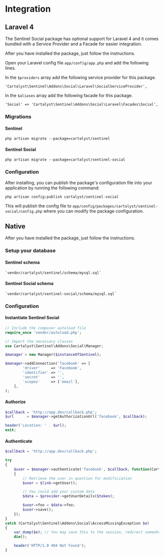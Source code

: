 # Integration

## Laravel 4

The Sentinel Social package has optional support for Laravel 4 and it comes bundled with a
Service Provider and a Facade for easier integration.

After you have installed the package, just follow the instructions.

Open your Laravel config file `app/config/app.php` and add the following lines.

In the `$providers` array add the following service provider for this package.

	'Cartalyst\Sentinel\Addons\Social\Laravel\SocialServiceProvider',

In the `$aliases` array add the following facade for this package.

	'Social' => 'Cartalyst\Sentinel\Addons\Social\Laravel\Facades\Social',

### Migrations

#### Sentinel

	php artisan migrate --package=cartalyst/sentinel

#### Sentinel Social

	php artisan migrate --package=cartalyst/sentinel-social

### Configuration

After installing, you can publish the package's configuration file into your
application by running the following command:

	php artisan config:publish cartalyst/sentinel-social

This will publish the config file to `app/config/packages/cartalyst/sentinel-social/config.php`
where you can modify the package configuration.

## Native

After you have installed the package, just follow the instructions.

### Setup your database

#### Sentinel schema

	`vendor/cartalyst/sentinel/schema/mysql.sql`

#### Sentinel Social schema

	`vendor/cartalyst/sentinel-social/schema/mysql.sql`

### Configuration

#### Instantiate Sentinel Social

```php
// Include the composer autoload file
require_once 'vendor/autoload.php';

// Import the necessary classes
use Cartalyst\Sentinel\Addons\Social\Manager;

$manager = new Manager($instanceOfSentinel);

$manager->addConnection('facebook' => [
		'driver'     => 'Facebook',
		'identifier' => '',
		'secret'     => '',
		'scopes'     => ['email'],
	],
);
```

#### Authorize

```php
$callback = 'http://app.dev/callback.php';
$url      = $manager->getAuthorizationUrl('facebook', $callback);

header('Location: ' . $url);
exit;
```

#### Authenticate

```php
$callback = 'http://app.dev/callback.php';

try
{
	$user = $manager->authenticate('facebook', $callback, function(Cartalyst\Sentinel\Addons\Social\Models\LinkInterface $link, $provider, $token, $slug)
	{
		// Retrieve the user in question for modificiation
		$user = $link->getUser();

		// You could add your custom data
		$data = $provider->getUserDetails($token);

		$user->foo = $data->foo;
		$user->save();
	});
}
catch (Cartalyst\Sentinel\Addons\Social\AccessMissingException $e)
{
	var_dump($e); // You may save this to the session, redirect somewhere
	die();

	header('HTTP/1.0 404 Not Found');
}
```
